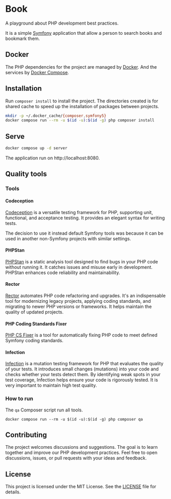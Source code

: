 # Book

A playground about PHP development best practices.

It is a simple [Symfony](https://symfony.com/doc/current/index.html) application that allow a person to search books and bookmark them.

## Docker
The PHP dependencies for the project are managed by [Docker](https://docs.docker.com/). And the services by [Docker Compose](https://docs.docker.com/compose/).

## Installation

Run `composer install` to install the project. The directories created is for shared cache to speed up the installation of packages between projects.

```bash
mkdir -p ~/.docker_cache/{composer,symfony5}
docker compose run --rm -u $(id -u):$(id -g) php composer install
```

## Serve

```bash
docker compose up -d server
```

The application run on http://localhost:8080.

## Quality tools

### Tools

#### Codeception

[Codeception](https://codeception.com/) is a versatile testing framework for PHP, supporting unit, functional, and acceptance testing. It provides an elegant syntax for writing tests.

The decision to use it instead default Symfony tools was because it can be used in another non-Symfony projects with similar settings.

#### PHPStan

[PHPStan](https://phpstan.org/) is a static analysis tool designed to find bugs in your PHP code without running it. It catches issues and misuse early in development. PHPStan enhances code reliability and maintainability.

#### Rector

[Rector](https://github.com/rectorphp/rector) automates PHP code refactoring and upgrades. It's an indispensable tool for modernizing legacy projects, applying coding standards, and migrating to newer PHP versions or frameworks. It helps maintain the quality of updated projects.

#### PHP Coding Standards Fixer
[PHP CS Fixer](https://cs.symfony.com/) is a tool for automatically fixing PHP code to meet defined Symfony coding standards.

#### Infection

[Infection](https://infection.github.io/) is a mutation testing framework for PHP that evaluates the quality of your tests. It introduces small changes (mutations) into your code and checks whether your tests detect them. By identifying weak spots in your test coverage, Infection helps ensure your code is rigorously tested. It is very important to maintain high test quality.

### How to run

The `qa` Composer script run all tools.

```
docker compose run --rm -u $(id -u):$(id -g) php composer qa
```

## Contributing

The project welcomes discussions and suggestions. The goal is to learn together and improve our PHP development practices. Feel free to open discussions, issues, or pull requests with your ideas and feedback.

## License

This project is licensed under the MIT License. See the [LICENSE](LICENSE) file for details.
